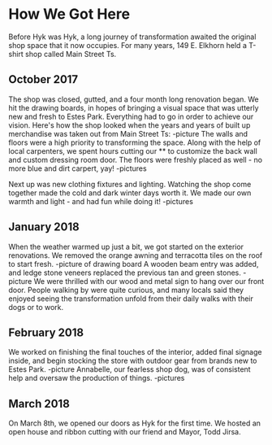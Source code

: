 # How We Got Here 

Before Hyk was Hyk, a long journey of transformation awaited the original shop space that it now occupies. For many years, 149 E. Elkhorn held a T-shirt shop called Main Street Ts. 
## October 2017
The shop was closed, gutted, and a four month long renovation began. 
We hit the drawing boards, in hopes of bringing a visual space that was utterly new and fresh to Estes Park. Everything had to go in order to achieve our vision. Here's how the shop looked when the years and years of built up merchandise was taken out from Main Street Ts:
-picture
The walls and floors were a high priority to transforming the space. Along with the help of local carpenters, we spent hours cutting our ** to customize the back wall and custom dressing room door. The floors were freshly placed as well - no more blue and dirt carpert, yay!
-pictures

Next up was new clothing fixtures and lighting. Watching the shop come together made the cold and dark winter days worth it. We made our own warmth and light - and had fun while doing it!
-pictures

## January 2018
When the weather warmed up just a bit, we got started on the exterior renovations. We removed the orange awning and terracotta tiles on the roof to start fresh.
-picture of drawing board
A wooden beam entry was added, and ledge stone veneers replaced the previous tan and green stones. 
-picture 
We were thrilled with our wood and metal sign to hang over our front door. People walking by were quite curious, and many locals said they enjoyed seeing the transformation unfold from their daily walks with their dogs or to work. 

## February 2018
We worked on finishing the final touches of the interior, added final signage inside, and begin stocking the store with outdoor gear from brands new to Estes Park.
-picture 
Annabelle, our fearless shop dog, was of consistent help and oversaw the production of things. 
-pictures

## March 2018
On March 8th, we opened our doors as Hyk for the first time. We hosted an open house and ribbon cutting with our friend and Mayor, Todd Jirsa. 
